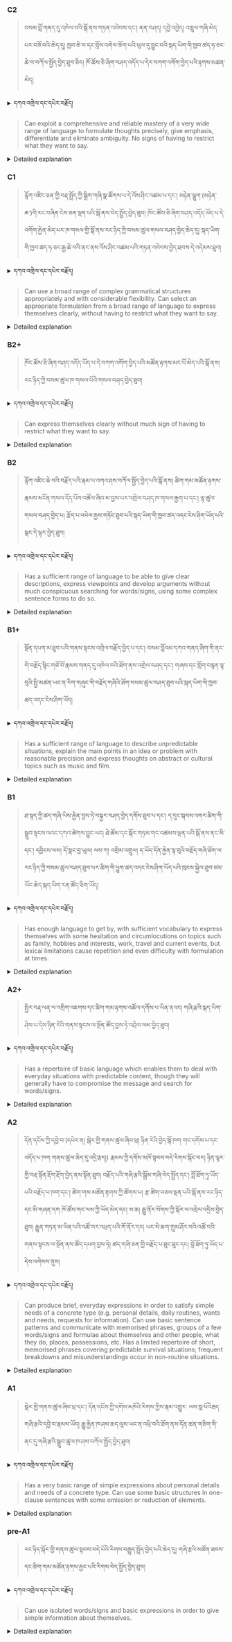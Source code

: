 ### C2
<!-- panels:start -->
<!-- div:left-panel -->

> བསམ་བློ་གནད་དུ་འཁེལ་བའི་སྒོ་ནས་གཏན་འབེབས་དང་། ནན་བཤད། དབྱེ་འབྱེད། འཁྲུལ་གཞི་མེད་པར་བཟོ་བའི་ཆེད་དུ། ཁྱབ་ཆེ་བ་དང་བློས་འགེལ་ཆོག་པའི་ཕུལ་དུ་བྱུང་བའི་སྐད་ཡིག་གི་ཁྱབ་ཚད་ཧ་ཅང་ཆེ་བ་བཀོལ་སྤྱོད་བྱེད་ཐུབ་ཅིང། ཁོ་ཚོས་ཅི་ཞིག་བཤད་འདོད་པ་དེར་བཀག་འགོག་བྱེད་པའི་རྟགས་མཚན་མེད།

<details>
  <summary>དཀའ་འགྲེལ་དང་དཔེར་བརྗོད།</summary>

བདག་གིས་དེ་ལྷག་ཏུ་སྟབས་བདེའི་ཆ་ཤས་སུ་དབྱེ་རུ་བཅུག་པ་སྟེ།

1.སྐད་ཆ་དྭངས་ཤིང་གསལ་བ་སྟེ། འདིས་ཁྱོད་ཀྱིས་གོ་བདེ་ཤེས་སླ་བའི་ཐབས་ལ་བརྟེན་ནས་བཤད་ཆོག་པ་དང་འབྲི་ཆོག་པ་མཚོན་ ཁྱེད་ཀྱིས་དོན་སྙིང་ལྡན་པའི་ཚིག་བཀོལ་ནས་ཉན་མཁན་དང་ཀློག་པ་པོ་རྣམས་ལ་མཚོན་ན་རྙོག་འཛིང་ཆེན་པོ་མེད།
དཔེ་མཚོན་འདི་ལྟར། "དེ་རིང་གི་ནམ་མཁའ་ཧ་ཅང་སྔོ་"ཞེས་པ་ནི་སྟབས་བདེ་ཞིང་གསལ་བའི་ཚིག་གྲུབ་ཤིག་རེད།
</details>

<!-- div:right-panel -->

> Can exploit a comprehensive and reliable mastery of a very wide range of language to formulate thoughts precisely, give emphasis, differentiate and eliminate ambiguity. No signs of having to restrict what they want to say.

<details>

  <summary>Detailed explanation</summary>

Let me break it down into simpler parts:

1. Clear and fluent language: This means that you can speak or write in a way that is easy to understand. You use words that make sense and are not too complicated for the listener or reader.
Example: "The sky is blue today" is a clear and simple sentence.

</details>

<!-- panels:end -->


### C1
<!-- panels:start -->
<!-- div:left-panel -->

> རྙོག་འཛིང་ཅན་གྱི་བརྡ་སྤྲོད་ཀྱི་སྒྲིག་གཞི་སྣ་ཚོགས་པ་དེ་འོས་ཤིང་འཚམ་པ་དང་། མཉེན་ལྕུག་(མཉེན་ཆ་)གི་རང་བཞིན་ངེས་ཅན་ལྡན་པའི་སྒོ་ནས་བེད་སྤྱོད་བྱེད་ཐུབ།
ཁོང་ཚོས་ཅི་ཞིག་བཤད་འདོད་ཡོད་པ་དེ་འགོག་རྐྱེན་མེད་པར་ཁ་གསལ་གྱི་སྒོ་ནས་རང་ཉིད་ཀྱི་བསམ་ཚུལ་གསལ་བཤད་བྱེད་ཆེད་དུ། སྐད་ཡིག་གི་ཁྱབ་ཚད་ཧ་ཅང་རྒྱ་ཆེ་བའི་ནང་ནས་འོས་ཤིང་འཚམ་པའི་གཏན་འབེབས་བྱེད་ཐབས་དེ་འདེམས་ཐུབ།

<details>
  <summary>དཀའ་འགྲེལ་དང་དཔེར་བརྗོད།</summary>

བདག་གིས་དེ་ལྷག་ཏུ་སྟབས་བདེའི་ཆ་ཤས་སུ་དབྱེ་རུ་བཅུག་པ་སྟེ།

1.སྐད་ཆ་དྭངས་ཤིང་གསལ་བ་སྟེ། འདིས་ཁྱོད་ཀྱིས་གོ་བདེ་ཤེས་སླ་བའི་ཐབས་ལ་བརྟེན་ནས་བཤད་ཆོག་པ་དང་འབྲི་ཆོག་པ་མཚོན་ ཁྱེད་ཀྱིས་དོན་སྙིང་ལྡན་པའི་ཚིག་བཀོལ་ནས་ཉན་མཁན་དང་ཀློག་པ་པོ་རྣམས་ལ་མཚོན་ན་རྙོག་འཛིང་ཆེན་པོ་མེད།
དཔེ་མཚོན་འདི་ལྟར། "དེ་རིང་གི་ནམ་མཁའ་ཧ་ཅང་སྔོ་"ཞེས་པ་ནི་སྟབས་བདེ་ཞིང་གསལ་བའི་ཚིག་གྲུབ་ཤིག་རེད།
</details>

<!-- div:right-panel -->

> Can use a broad range of complex grammatical structures appropriately and with considerable flexibility.
Can select an appropriate formulation from a broad range of language to express themselves clearly, without having to restrict what they want to say.

<details>

  <summary>Detailed explanation</summary>

Let me break it down into simpler parts:

1. Clear and fluent language: This means that you can speak or write in a way that is easy to understand. You use words that make sense and are not too complicated for the listener or reader.
Example: "The sky is blue today" is a clear and simple sentence.

</details>

<!-- panels:end -->



### B2+
<!-- panels:start -->
<!-- div:left-panel -->

> ཁོང་ཚོས་ཅི་ཞིག་བཤད་འདོད་ཡོད་པ་དེ་བཀག་འགོག་བྱེད་པའི་མཚོན་རྟགས་མང་པོ་མེད་པའི་སྒོ་ནས། རང་ཉིད་ཀྱི་བསམ་ཚུལ་ཁ་གསལ་པོའི་གསལ་བཤད་བྱེད་ཐུབ།

<details>
  <summary>དཀའ་འགྲེལ་དང་དཔེར་བརྗོད།</summary>

བདག་གིས་དེ་ལྷག་ཏུ་སྟབས་བདེའི་ཆ་ཤས་སུ་དབྱེ་རུ་བཅུག་པ་སྟེ།

1.སྐད་ཆ་དྭངས་ཤིང་གསལ་བ་སྟེ། འདིས་ཁྱོད་ཀྱིས་གོ་བདེ་ཤེས་སླ་བའི་ཐབས་ལ་བརྟེན་ནས་བཤད་ཆོག་པ་དང་འབྲི་ཆོག་པ་མཚོན་ ཁྱེད་ཀྱིས་དོན་སྙིང་ལྡན་པའི་ཚིག་བཀོལ་ནས་ཉན་མཁན་དང་ཀློག་པ་པོ་རྣམས་ལ་མཚོན་ན་རྙོག་འཛིང་ཆེན་པོ་མེད།
དཔེ་མཚོན་འདི་ལྟར། "དེ་རིང་གི་ནམ་མཁའ་ཧ་ཅང་སྔོ་"ཞེས་པ་ནི་སྟབས་བདེ་ཞིང་གསལ་བའི་ཚིག་གྲུབ་ཤིག་རེད།
</details>

<!-- div:right-panel -->

> Can express themselves clearly without much sign of having to restrict what they want to say.

<details>

  <summary>Detailed explanation</summary>

Let me break it down into simpler parts:

1. Clear and fluent language: This means that you can speak or write in a way that is easy to understand. You use words that make sense and are not too complicated for the listener or reader.
Example: "The sky is blue today" is a clear and simple sentence.

</details>

<!-- panels:end -->



### B2
<!-- panels:start -->
<!-- div:left-panel -->

> རྙོག་འཛིང་ཆེ་བའི་བརྗོད་པའི་རྣམ་པ་འགའ་ཤས་བཀོལ་སྤྱོད་བྱེད་པའི་སྒོ་ནས། ཚིག་གམ་མཚོན་རྟགས་རྣམས་མངོན་གསལ་དོད་པོས་འཚོལ་ཞིབ་མ་བྱས་པར་འགྲེལ་བཤད་ཁ་གསལ་རྒྱག་པ་དང་། ལྟ་ཚུལ་གསལ་བཤད་བྱེད་པ། རྩོད་པ་འཕེལ་རྒྱས་གཏོང་ཐུབ་པའི་སྐད་ཡིག་གི་ཁྱབ་ཚད་འདང་ངེས་ཤིག་ཡོད་པའི་སྒང་དེ་ལྟར་བྱེད་ཐུབ།

<details>
  <summary>དཀའ་འགྲེལ་དང་དཔེར་བརྗོད།</summary>

བདག་གིས་དེ་ལྷག་ཏུ་སྟབས་བདེའི་ཆ་ཤས་སུ་དབྱེ་རུ་བཅུག་པ་སྟེ།

1.སྐད་ཆ་དྭངས་ཤིང་གསལ་བ་སྟེ། འདིས་ཁྱོད་ཀྱིས་གོ་བདེ་ཤེས་སླ་བའི་ཐབས་ལ་བརྟེན་ནས་བཤད་ཆོག་པ་དང་འབྲི་ཆོག་པ་མཚོན་ ཁྱེད་ཀྱིས་དོན་སྙིང་ལྡན་པའི་ཚིག་བཀོལ་ནས་ཉན་མཁན་དང་ཀློག་པ་པོ་རྣམས་ལ་མཚོན་ན་རྙོག་འཛིང་ཆེན་པོ་མེད།
དཔེ་མཚོན་འདི་ལྟར། "དེ་རིང་གི་ནམ་མཁའ་ཧ་ཅང་སྔོ་"ཞེས་པ་ནི་སྟབས་བདེ་ཞིང་གསལ་བའི་ཚིག་གྲུབ་ཤིག་རེད།
</details>

<!-- div:right-panel -->

> Has a sufficient range of language to be able to give clear descriptions, express viewpoints and develop arguments without much conspicuous searching for words/signs, using some complex sentence forms to do so.

<details>

  <summary>Detailed explanation</summary>

Let me break it down into simpler parts:

1. Clear and fluent language: This means that you can speak or write in a way that is easy to understand. You use words that make sense and are not too complicated for the listener or reader.
Example: "The sky is blue today" is a clear and simple sentence.

</details>

<!-- panels:end -->


### B1+
<!-- panels:start -->
<!-- div:left-panel -->

> སྔོན་དཔག་མ་ཐུབ་པའི་གནས་སྟངས་འགྲེལ་བརྗོད་བྱེད་པ་དང་། བསམ་བློའམ་དཀའ་གནད་ཞིག་གི་ནང་གི་བརྗོད་སྙིང་གཙོ་བོ་རྣམས་གནད་དུ་འཁེལ་བའི་ཐོག་ནས་འགྲེལ་བཤད་དང་། གཞས་དང་གློག་བརྙན་ལྟ་བུའི་སྤྱི་མཚན་ཡང་ན་རིག་གཞུང་གི་བརྗོད་གཞིའི་ཐོག་བསམ་ཚུལ་བཤད་ཐུབ་པའི་སྐད་ཡིག་གི་ཁྱབ་ཚད་འདང་ངེས་ཤིག་ཡོད།

<details>
  <summary>དཀའ་འགྲེལ་དང་དཔེར་བརྗོད།</summary>

བདག་གིས་དེ་ལྷག་ཏུ་སྟབས་བདེའི་ཆ་ཤས་སུ་དབྱེ་རུ་བཅུག་པ་སྟེ།

1.སྐད་ཆ་དྭངས་ཤིང་གསལ་བ་སྟེ། འདིས་ཁྱོད་ཀྱིས་གོ་བདེ་ཤེས་སླ་བའི་ཐབས་ལ་བརྟེན་ནས་བཤད་ཆོག་པ་དང་འབྲི་ཆོག་པ་མཚོན་ ཁྱེད་ཀྱིས་དོན་སྙིང་ལྡན་པའི་ཚིག་བཀོལ་ནས་ཉན་མཁན་དང་ཀློག་པ་པོ་རྣམས་ལ་མཚོན་ན་རྙོག་འཛིང་ཆེན་པོ་མེད།
དཔེ་མཚོན་འདི་ལྟར། "དེ་རིང་གི་ནམ་མཁའ་ཧ་ཅང་སྔོ་"ཞེས་པ་ནི་སྟབས་བདེ་ཞིང་གསལ་བའི་ཚིག་གྲུབ་ཤིག་རེད།
</details>

<!-- div:right-panel -->

> Has a sufficient range of language to describe unpredictable situations, explain the main points in an idea or problem with reasonable precision and express thoughts on abstract or cultural topics such as music and film.

<details>

  <summary>Detailed explanation</summary>

Let me break it down into simpler parts:

1. Clear and fluent language: This means that you can speak or write in a way that is easy to understand. You use words that make sense and are not too complicated for the listener or reader.
Example: "The sky is blue today" is a clear and simple sentence.

</details>

<!-- panels:end -->



### B1
<!-- panels:start -->
<!-- div:left-panel -->

> ཐ་སྙད་ཀྱི་ཚད་གཞི་ཡིས་རྐྱེན་བྱས་ཏེ་བསྐྱར་བཤད་བྱེད་དགོས་ཐུབ་པ་དང་། ད་དུང་སྐབས་འགར་ཚིག་གི་སྒྲུབ་སྟངས་ལའང་དཀའ་ཚེགས་བྱུང་ཡང། ཐེ་ཚོམ་དང་སྐོར་གཏམ་གང་འཚམས་ལྡན་པའི་སྒོ་ནས་ནང་མི་དང་། དབྱིངས་ལས། དོ་སྣང་བྱ་ཡུལ། ལས་ཀ། འགྲིམ་འགྲུལ། ད་ཡོད་དོན་རྐྱེན་ལྟ་བུའི་བརྗོད་གཞི་ཐོག་ལ་རང་ཉིད་ཀྱི་བསམ་ཚུལ་བཤད་ཐུབ་པར་ཚིག་གི་ཕྱུག་ཚད་འདང་ངེས་ཤིག་ཡོད་པའི་ཁུངས་སྐྱེལ་ཐུབ་ཙམ་ཡོང་ཆེད་སྐད་ཡིག་རན་ཚོད་ཅིག་ཡོད།

<details>
  <summary>དཀའ་འགྲེལ་དང་དཔེར་བརྗོད།</summary>

བདག་གིས་དེ་ལྷག་ཏུ་སྟབས་བདེའི་ཆ་ཤས་སུ་དབྱེ་རུ་བཅུག་པ་སྟེ།

1.སྐད་ཆ་དྭངས་ཤིང་གསལ་བ་སྟེ། འདིས་ཁྱོད་ཀྱིས་གོ་བདེ་ཤེས་སླ་བའི་ཐབས་ལ་བརྟེན་ནས་བཤད་ཆོག་པ་དང་འབྲི་ཆོག་པ་མཚོན་ ཁྱེད་ཀྱིས་དོན་སྙིང་ལྡན་པའི་ཚིག་བཀོལ་ནས་ཉན་མཁན་དང་ཀློག་པ་པོ་རྣམས་ལ་མཚོན་ན་རྙོག་འཛིང་ཆེན་པོ་མེད།
དཔེ་མཚོན་འདི་ལྟར། "དེ་རིང་གི་ནམ་མཁའ་ཧ་ཅང་སྔོ་"ཞེས་པ་ནི་སྟབས་བདེ་ཞིང་གསལ་བའི་ཚིག་གྲུབ་ཤིག་རེད།
</details>

<!-- div:right-panel -->

> Has enough language to get by, with sufficient vocabulary to express themselves with some hesitation and circumlocutions on topics such as family, hobbies and interests, work, travel and current events, but lexical limitations cause repetition and even difficulty with formulation at times.

<details>

  <summary>Detailed explanation</summary>

Let me break it down into simpler parts:

1. Clear and fluent language: This means that you can speak or write in a way that is easy to understand. You use words that make sense and are not too complicated for the listener or reader.
Example: "The sky is blue today" is a clear and simple sentence.

</details>
<!-- panels:end -->


### A2+
<!-- panels:start -->
<!-- div:left-panel -->

> སྤྱིར་བརྡ་ལན་ལ་འགྲིག་འཇགས་དང་ཚིག་གམ་རྟགས་འཚོལ་དགོས་པ་ཡིན་ནའང། གཞི་རྩའི་སྐད་ཡིག་ཤེས་པ་དེས་ཉིན་རེའི་གནས་སྟངས་ལ་སྔོན་ཚོད་བྱས་ཏེ་འབྲེལ་ལམ་བྱེད་ཐུབ། 

<details>
  <summary>དཀའ་འགྲེལ་དང་དཔེར་བརྗོད།</summary>

བདག་གིས་དེ་ལྷག་ཏུ་སྟབས་བདེའི་ཆ་ཤས་སུ་དབྱེ་རུ་བཅུག་པ་སྟེ།

1.སྐད་ཆ་དྭངས་ཤིང་གསལ་བ་སྟེ། འདིས་ཁྱོད་ཀྱིས་གོ་བདེ་ཤེས་སླ་བའི་ཐབས་ལ་བརྟེན་ནས་བཤད་ཆོག་པ་དང་འབྲི་ཆོག་པ་མཚོན་ ཁྱེད་ཀྱིས་དོན་སྙིང་ལྡན་པའི་ཚིག་བཀོལ་ནས་ཉན་མཁན་དང་ཀློག་པ་པོ་རྣམས་ལ་མཚོན་ན་རྙོག་འཛིང་ཆེན་པོ་མེད།
དཔེ་མཚོན་འདི་ལྟར། "དེ་རིང་གི་ནམ་མཁའ་ཧ་ཅང་སྔོ་"ཞེས་པ་ནི་སྟབས་བདེ་ཞིང་གསལ་བའི་ཚིག་གྲུབ་ཤིག་རེད།
</details>

<!-- div:right-panel -->

> Has a repertoire of basic language which enables them to deal with everyday situations with predictable content, though they will generally have to compromise the message and search for words/signs.

<details>

  <summary>Detailed explanation</summary>

Let me break it down into simpler parts:

1. Clear and fluent language: This means that you can speak or write in a way that is easy to understand. You use words that make sense and are not too complicated for the listener or reader.
Example: "The sky is blue today" is a clear and simple sentence.

</details>

<!-- panels:end -->




### A2
<!-- panels:start -->
<!-- div:left-panel -->

> དོན་དངོས་ཀྱི་དབྱེ་བ་(དཔེར་ན། སྒེར་གྱི་གནས་ཚུལ་ཞིབ་ཕྲ། ཉིན་རེའི་བྱེད་སྒོ་ཁག གང་དགོས་པ་དང་འདོད་པ་ཁག གནས་ཚུལ་ཆེད་དུ་འདྲི་རྩད།) རྣམས་ཀྱི་དགོས་མཁོ་སྟབས་བདེ་རིགས་སྐོང་བར། ཉིན་ལྟར་གྱི་བརྡ་སྟོན་རྡོག་རྡོག་བྱེད་ནས་སྟོན་ཐུབ། 
བརྗོད་པའི་གཞི་རྩའི་སྒྲོམ་གཞི་བེད་སྤྱོད་དང་། བློ་ཐོག་ཏུ་ཡོད་པའི་བརྗོད་པ་ཁག་དང་། ཚིག་གམ་མཚོན་རྟགས་ཀྱི་ཚོགས་པ། རྩ་ཚིག་བཅས་ལྡན་པའི་སྒོ་ནས་རང་ཉིད་དང་མི་གཞན་དག ཁོ་ཚོས་གང་ལས་ཀྱི་ཡོད་མེད་དང། ས་ཆ། རྒྱུ་ནོར་སོགས་ཀྱི་སྐོར་ལ་འབྲེལ་འདྲིས་བྱེད་ཐུབ། 
རྒྱུན་གཏན་མ་ཡིན་པའི་འཚོ་བར་འཕྲད་པའི་གོ་ནོར་དང། ཡང་སེ་ཆག་གྲུམ་ཤོར་བའི་འཚོ་བའི་གནས་སྟངས་ལ་སྔོན་ནས་ཚོད་དཔག་བྱས་ཏེ། ཚད་གཞི་ཅན་གྱི་བརྗོད་པ་ཐུང་ཐུང་དང། བློ་ཐོག་ཏུ་ཡོད་པ་དེས་འགེབས་ནུས།

<details>
  <summary>དཀའ་འགྲེལ་དང་དཔེར་བརྗོད།</summary>

བདག་གིས་དེ་ལྷག་ཏུ་སྟབས་བདེའི་ཆ་ཤས་སུ་དབྱེ་རུ་བཅུག་པ་སྟེ།

1.སྐད་ཆ་དྭངས་ཤིང་གསལ་བ་སྟེ། འདིས་ཁྱོད་ཀྱིས་གོ་བདེ་ཤེས་སླ་བའི་ཐབས་ལ་བརྟེན་ནས་བཤད་ཆོག་པ་དང་འབྲི་ཆོག་པ་མཚོན་ ཁྱེད་ཀྱིས་དོན་སྙིང་ལྡན་པའི་ཚིག་བཀོལ་ནས་ཉན་མཁན་དང་ཀློག་པ་པོ་རྣམས་ལ་མཚོན་ན་རྙོག་འཛིང་ཆེན་པོ་མེད།
དཔེ་མཚོན་འདི་ལྟར། "དེ་རིང་གི་ནམ་མཁའ་ཧ་ཅང་སྔོ་"ཞེས་པ་ནི་སྟབས་བདེ་ཞིང་གསལ་བའི་ཚིག་གྲུབ་ཤིག་རེད།
</details>

<!-- div:right-panel -->

> Can produce brief, everyday expressions in order to satisfy simple needs of a concrete type (e.g. personal details, daily routines, wants and needs, requests for information).
Can use basic sentence patterns and communicate with memorised phrases, groups of a few words/signs and formulae about themselves and other people, what they do, places, possessions, etc.
Has a limited repertoire of short, memorised phrases covering predictable survival situations; frequent breakdowns and misunderstandings occur in non-routine situations.

<details>

  <summary>Detailed explanation</summary>

Let me break it down into simpler parts:

1. Clear and fluent language: This means that you can speak or write in a way that is easy to understand. You use words that make sense and are not too complicated for the listener or reader.
Example: "The sky is blue today" is a clear and simple sentence.

</details>

<!-- panels:end -->





### A1
<!-- panels:start -->
<!-- div:left-panel -->

> སྒེར་གྱི་གནས་ཚུལ་ཞིབ་ཕྲ་དང་། དོན་དངོས་ཀྱི་དགོས་མཁོའི་རིགས་ཀྱིས་རྣམ་འགྱུར་ ལས་སླ་པོའིརྦད་གཞི་རྩའི་དབྱེ་བ་རྣམས་ཡོད།
རྒྱུ་རྐྱེན་ཁ་ཤས་ཆད་ལུས་ཡང་ན་འཕྲི་བའི་ཐོག་ནས་དོན་ཚན་གཅིག་གི་ནང་དུ་གཞི་རྩའི་སྒྲུབ་ཚུལ་ཁ་ཤས་བཀོལ་སྤྱོད་བྱེད་ཐུབ།

<details>
  <summary>དཀའ་འགྲེལ་དང་དཔེར་བརྗོད།</summary>

བདག་གིས་དེ་ལྷག་ཏུ་སྟབས་བདེའི་ཆ་ཤས་སུ་དབྱེ་རུ་བཅུག་པ་སྟེ།

1.སྐད་ཆ་དྭངས་ཤིང་གསལ་བ་སྟེ། འདིས་ཁྱོད་ཀྱིས་གོ་བདེ་ཤེས་སླ་བའི་ཐབས་ལ་བརྟེན་ནས་བཤད་ཆོག་པ་དང་འབྲི་ཆོག་པ་མཚོན་ ཁྱེད་ཀྱིས་དོན་སྙིང་ལྡན་པའི་ཚིག་བཀོལ་ནས་ཉན་མཁན་དང་ཀློག་པ་པོ་རྣམས་ལ་མཚོན་ན་རྙོག་འཛིང་ཆེན་པོ་མེད།
དཔེ་མཚོན་འདི་ལྟར། "དེ་རིང་གི་ནམ་མཁའ་ཧ་ཅང་སྔོ་"ཞེས་པ་ནི་སྟབས་བདེ་ཞིང་གསལ་བའི་ཚིག་གྲུབ་ཤིག་རེད།
</details>

<!-- div:right-panel -->

> Has a very basic range of simple expressions about personal details and needs of a concrete type.
Can use some basic structures in one-clause sentences with some omission or reduction of elements.

<details>

  <summary>Detailed explanation</summary>

Let me break it down into simpler parts:

1. Clear and fluent language: This means that you can speak or write in a way that is easy to understand. You use words that make sense and are not too complicated for the listener or reader.
Example: "The sky is blue today" is a clear and simple sentence.

</details>

<!-- panels:end -->




### pre-A1
<!-- panels:start -->
<!-- div:left-panel -->

> རང་ཉིད་སྐོར་གྱི་གནས་ཚུལ་སྟབས་བདེ་པོའི་རིགས་བརྒྱུད་སྤྲོད་བྱེད་པའི་ཆེད་དུ། གཞི་རྩའི་མཚོན་ཐབས་དང་ཚིག་གམ་མཚོན་རྟགས་རྐྱང་པའི་རིགས་བེད་སྤྱོད་བྱེད་ཐུབ།

<details>
  <summary>དཀའ་འགྲེལ་དང་དཔེར་བརྗོད།</summary>

བདག་གིས་དེ་ལྷག་ཏུ་སྟབས་བདེའི་ཆ་ཤས་སུ་དབྱེ་རུ་བཅུག་པ་སྟེ།

1.སྐད་ཆ་དྭངས་ཤིང་གསལ་བ་སྟེ། འདིས་ཁྱོད་ཀྱིས་གོ་བདེ་ཤེས་སླ་བའི་ཐབས་ལ་བརྟེན་ནས་བཤད་ཆོག་པ་དང་འབྲི་ཆོག་པ་མཚོན་ ཁྱེད་ཀྱིས་དོན་སྙིང་ལྡན་པའི་ཚིག་བཀོལ་ནས་ཉན་མཁན་དང་ཀློག་པ་པོ་རྣམས་ལ་མཚོན་ན་རྙོག་འཛིང་ཆེན་པོ་མེད།
དཔེ་མཚོན་འདི་ལྟར། "དེ་རིང་གི་ནམ་མཁའ་ཧ་ཅང་སྔོ་"ཞེས་པ་ནི་སྟབས་བདེ་ཞིང་གསལ་བའི་ཚིག་གྲུབ་ཤིག་རེད།
</details>

<!-- div:right-panel -->

> Can use isolated words/signs and basic expressions in order to give simple information about themselves.

<details>

  <summary>Detailed explanation</summary>

Let me break it down into simpler parts:

1. Clear and fluent language: This means that you can speak or write in a way that is easy to understand. You use words that make sense and are not too complicated for the listener or reader.
Example: "The sky is blue today" is a clear and simple sentence.

</details>

<!-- panels:end -->